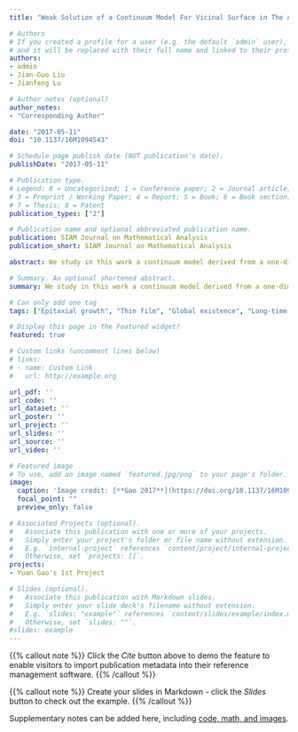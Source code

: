 ```yaml
---
title: "Weak Solution of a Continuum Model For Vicinal Surface in The Attachment-Detachment-Limited Regime"

# Authors
# If you created a profile for a user (e.g. the default `admin` user), write the username (folder name) here 
# and it will be replaced with their full name and linked to their profile.
authors:
- admin
- Jian-Guo Liu
- Jianfeng Lu

# Author notes (optional)
author_notes:
- "Corresponding Author"

date: "2017-05-11"
doi: "10.1137/16M1094543"

# Schedule page publish date (NOT publication's date).
publishDate: "2017-05-11"

# Publication type.
# Legend: 0 = Uncategorized; 1 = Conference paper; 2 = Journal article;
# 3 = Preprint / Working Paper; 4 = Report; 5 = Book; 6 = Book section;
# 7 = Thesis; 8 = Patent
publication_types: ["2"]

# Publication name and optional abbreviated publication name.
publication: SIAM Journal on Mathematical Analysis
publication_short: SIAM Journal on Mathematical Analysis

abstract: We study in this work a continuum model derived from a one-dimensional attachment-detachment-limited type step flow on a vicinal surface, $ u_t=-u^2(u^3)_{hhhh}, $ where $u$, considered as a function of step height $h$, is the step slope of the surface. We formulate a notion of a weak solution to this continuum model and prove the existence of a global weak solution, which is positive almost everywhere. We also study the long time behavior of the weak solution and prove it converges to a constant solution as time goes to infinity. The space-time Hölder continuity of the weak solution is also discussed as a byproduct.

# Summary. An optional shortened abstract.
summary: We study in this work a continuum model derived from a one-dimensional attachment-detachment-limited type step flow on a vicinal surface.

# Can only add one tag
tags: ["Epitaxial growth", "Thin film", "Global existence", "Long-time behavior", "Fourth-order degenerate parabolic equation", "BCF step dynamics"]

# Display this page in the Featured widget?
featured: true

# Custom links (uncomment lines below)
# links:
# - name: Custom Link
#   url: http://example.org

url_pdf: ''
url_code: ''
url_dataset: ''
url_poster: ''
url_project: ''
url_slides: ''
url_source: ''
url_video: ''

# Featured image
# To use, add an image named `featured.jpg/png` to your page's folder. 
image:
  caption: 'Image credit: [**Gao 2017**](https://doi.org/10.1137/16M1094543)'
  focal_point: ""
  preview_only: false

# Associated Projects (optional).
#   Associate this publication with one or more of your projects.
#   Simply enter your project's folder or file name without extension.
#   E.g. `internal-project` references `content/project/internal-project/index.md`.
#   Otherwise, set `projects: []`.
projects:
- Yuan Gao's 1st Project

# Slides (optional).
#   Associate this publication with Markdown slides.
#   Simply enter your slide deck's filename without extension.
#   E.g. `slides: "example"` references `content/slides/example/index.md`.
#   Otherwise, set `slides: ""`.
#slides: example
---
```


 {{% callout note %}}
 Click the *Cite* button above to demo the feature to enable visitors to import publication metadata into their reference management software.
 {{% /callout %}}

 {{% callout note %}}
Create your slides in Markdown - click the *Slides* button to check out the example.
{{% /callout %}}

 Supplementary notes can be added here, including [code, math, and images](https://wowchemy.com/docs/writing-markdown-latex/).